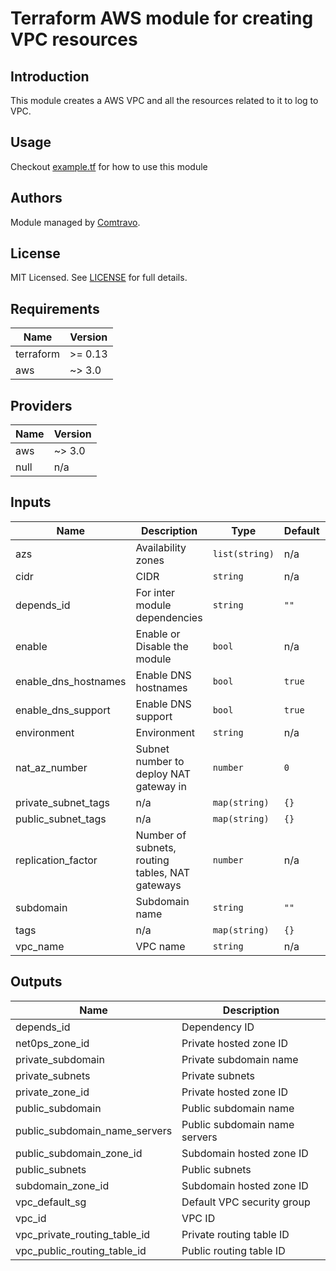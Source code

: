 # Terraform AWS module for creating VPC resources

## Introduction

This module creates a AWS VPC and all the resources related to it to log to VPC.

## Usage  
Checkout [example.tf](./examples/example.tf) for how to use this module

## Authors

Module managed by [Comtravo](https://github.com/comtravo).

## License

MIT Licensed. See [LICENSE](LICENSE) for full details.

## Requirements

| Name | Version |
|------|---------|
| terraform | >= 0.13 |
| aws | ~> 3.0 |

## Providers

| Name | Version |
|------|---------|
| aws | ~> 3.0 |
| null | n/a |

## Inputs

| Name | Description | Type | Default | Required |
|------|-------------|------|---------|:--------:|
| azs | Availability zones | `list(string)` | n/a | yes |
| cidr | CIDR | `string` | n/a | yes |
| depends\_id | For inter module dependencies | `string` | `""` | no |
| enable | Enable or Disable the module | `bool` | n/a | yes |
| enable\_dns\_hostnames | Enable DNS hostnames | `bool` | `true` | no |
| enable\_dns\_support | Enable DNS support | `bool` | `true` | no |
| environment | Environment | `string` | n/a | yes |
| nat\_az\_number | Subnet number to deploy NAT gateway in | `number` | `0` | no |
| private\_subnet\_tags | n/a | `map(string)` | `{}` | no |
| public\_subnet\_tags | n/a | `map(string)` | `{}` | no |
| replication\_factor | Number of subnets, routing tables, NAT gateways | `number` | n/a | yes |
| subdomain | Subdomain name | `string` | `""` | no |
| tags | n/a | `map(string)` | `{}` | no |
| vpc\_name | VPC name | `string` | n/a | yes |

## Outputs

| Name | Description |
|------|-------------|
| depends\_id | Dependency ID |
| net0ps\_zone\_id | Private hosted zone ID |
| private\_subdomain | Private subdomain name |
| private\_subnets | Private subnets |
| private\_zone\_id | Private hosted zone ID |
| public\_subdomain | Public subdomain name |
| public\_subdomain\_name\_servers | Public subdomain name servers |
| public\_subdomain\_zone\_id | Subdomain hosted zone ID |
| public\_subnets | Public subnets |
| subdomain\_zone\_id | Subdomain hosted zone ID |
| vpc\_default\_sg | Default VPC security group |
| vpc\_id | VPC ID |
| vpc\_private\_routing\_table\_id | Private routing table ID |
| vpc\_public\_routing\_table\_id | Public routing table ID |

